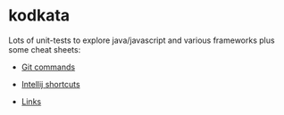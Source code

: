 # kodkata

Lots of unit-tests to explore java/javascript and various frameworks plus some cheat sheets:
 
* [Git commands](../master/git/commands.md)

* [Intellij shortcuts](../master/intellij/shortcuts.md)

* [Links](../master/info/links.md)
